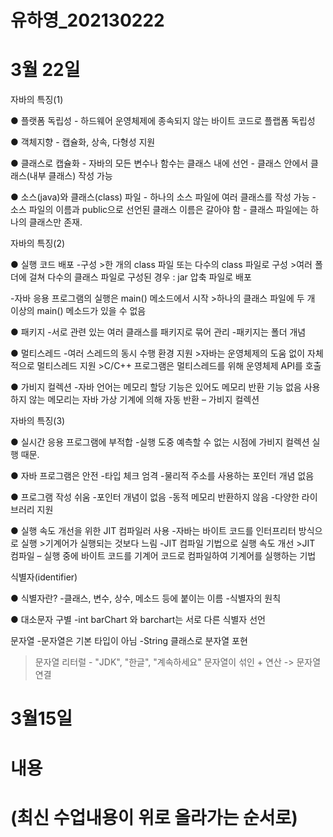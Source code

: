# 유하영_202130222
# 3월 22일

자바의 특징(1)

● 플랫폼 독립성
    - 하드웨어 운영체제에 종속되지 않는 바이트 코드로 플랩폼 독립성

● 객체지향
    - 캡슐화, 상속, 다형성 지원

● 클래스로 캡슐화
    - 자바의 모든 변수나 함수는 클래스 내에 선언
    - 클래스 안에서 클래스(내부 클래스) 작성 가능
 
● 소스(java)와 클래스(class) 파일
    - 하나의 소스 파일에 여러 클래스를 작성 가능
    - 소스 파일의 이름과 public으로 선언된 클래스 이름은 갈아야 함
    - 클래스 파일에는 하나의 클래스만 존재.


자바의 특징(2)

● 실행 코드 배포
-구성
    >한 개의 class 파일 또는 다수의 class 파일로 구성
    >여러 폴더에 걸쳐 다수의 클래스 파일로 구성된 경우 : jar 압축 파일로 배포

-자바 응용 프로그램의 실행은 main() 메소드에서 시작
    >하나의 클래스 파일에 두 개 이상의 main() 메소드가 있을 수 없음

● 패키지
    -서로 관련 있는 여러 클래스를 패키지로 묶어 관리
    -패키지는 폴더 개념

● 멀티스레드
    -여러 스레드의 동시 수행 환경 지원
        >자바는 운영체제의 도움 없이 자체적으로 멀티스레드 지원
        >C/C++ 프로그램은 멀티스레드를 위해 운영체제 API를 호출

● 가비지 컬렉션
    -자바 언어는 메모리 할당 기능은 있어도 메모리 반환 기능 없음
        사용하지 않는 메모리는 자바 가상 기계에 의해 자동 반환 – 가비지 컬렉션

자바의 특징(3)

● 실시간 응용 프로그램에 부적합
    -실행 도중 예측할 수 없는 시점에 가비지 컬렉션 실행 때문.

● 자바 프로그램은 안전
    -타입 체크 엄격
    -물리적 주소를 사용하는 포인터 개념 없음

● 프로그램 작성 쉬움
    -포인터 개념이 없음
    -동적 메모리 반환하지 않음
    -다양한 라이브러리 지원

● 실행 속도 개선을 위한 JIT 컴파일러 사용
    -자바는 바이트 코드를 인터프리터 방식으로 실행
        >기계어가 실행되는 것보다 느림
    -JIT 컴파일 기법으로 실행 속도 개선
        >JIT 컴파일 – 실행 중에 바이트 코드를 기계어 코드로 컴파일하여 기계어를 실행하는 기법

식별자(identifier)

● 식별자란?
    -클래스, 변수, 상수, 메소드 등에 붙이는 이름
    -식별자의 원칙


● 대소문자 구별
    -int barChart 와 barchart는 서로 다른 식별자 선언

문자열
-문자열은 기본 타입이 아님
-String 클래스로 분자열 포현
 >문자열 리터럴 - "JDK", "한글", "계속하세요"
 >문자열이 섞인 + 연산 -> 문자열 연결

# 3월15일

# 내용
# (최신 수업내용이 위로 올라가는 순서로)